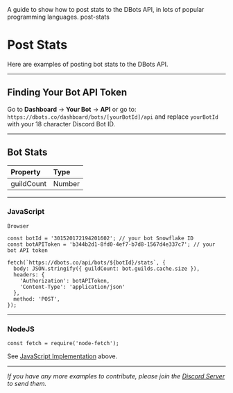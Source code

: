 <title>Post Stats</title>
<description>A guide to show how to post stats to the DBots API, in lots of popular programming languages.</description>
<url>post-stats</url>

# Post Stats
Here are examples of posting bot stats to the DBots API.

---

## Finding Your Bot API Token

Go to **Dashboard** -> **Your Bot** -> **API**
or go to: `https://dbots.co/dashboard/bots/[yourBotId]/api`
and replace `yourBotId` with your 18 character Discord Bot ID. 

---

## Bot Stats

Property  | Type
:---------|:------------
guildCount | Number

---

### JavaScript
`Browser`

```
const botId = '301520172194201602'; // your bot Snowflake ID
const botAPIToken = 'b344b2d1-8fd0-4ef7-b7d8-1567d4e337c7'; // your bot API token

fetch(`https://dbots.co/api/bots/${botId}/stats`, {
  body: JSON.stringify({ guildCount: bot.guilds.cache.size }),
  headers: {
    'Authorization': botAPIToken,
    'Content-Type': 'application/json'
  },
  method: 'POST',
});
```

---

### NodeJS

```
const fetch = require('node-fetch');
```

See [JavaScript Implementation](docs/post-stats/#javascript) above.

---

*If you have any more examples to contribute, please join the [Discord Server](/server) to send them.*